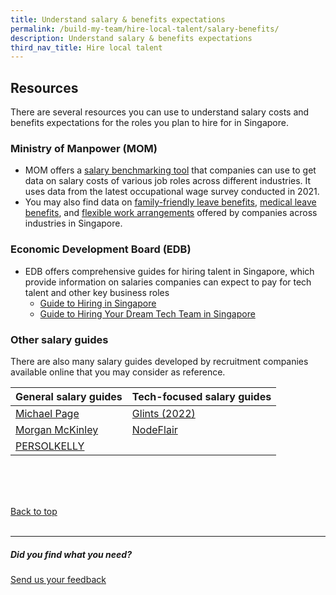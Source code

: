 ```yaml
---
title: Understand salary & benefits expectations
permalink: /build-my-team/hire-local-talent/salary-benefits/
description: Understand salary & benefits expectations
third_nav_title: Hire local talent
---
```

## Resources

There are several resources you can use to understand salary costs and benefits expectations for the roles you plan to hire for in Singapore.

### Ministry of Manpower (MOM)
* MOM offers a [salary benchmarking tool](https://stats.mom.gov.sg/bt/Pages/salary-comparison-general-for-employer.aspx) that companies can use to get data on salary costs of various job roles across different industries. It uses data from the latest occupational wage survey conducted in 2021.
* You may also find data on [family-friendly leave benefits](https://stats.mom.gov.sg/bt/Pages/family-friendly-leave-benefits-general.aspx), [medical leave benefits](https://stats.mom.gov.sg/bt/Pages/medical-leave-general.aspx), and [flexible work arrangements](https://stats.mom.gov.sg/bt/Pages/flexible-work-arrangement-general.aspx) offered by companies across industries in Singapore.

### Economic Development Board (EDB)
* EDB offers comprehensive guides for hiring talent in Singapore, which provide information on salaries companies can expect to pay for tech talent and other key business roles
	* [Guide to Hiring in Singapore](https://www.edb.gov.sg/en/setting-up-in-singapore/business-guides/guide-to-hiring-in-singapore.html)
	* [Guide to Hiring Your Dream Tech Team in Singapore](https://www.edb.gov.sg/en/setting-up-in-singapore/business-guides/guide-to-hiring-your-dream-tech-team-in-singapore.html)

### Other salary guides
There are also many salary guides developed by recruitment companies available online that you may consider as reference. 


| General salary guides | Tech-focused salary guides |
| -------- | -------- |
| [Michael Page](https://www.michaelpage.com.sg/salary-guide)     | [Glints (2022)](https://employers.glints.sg/ebooks/singapore-salary-guide-2022/)     |
| [Morgan McKinley](https://www.morganmckinley.com/sg/salary-guide)     | [NodeFlair ](https://nodeflair.com/salaries/report-2023?utm_medium=button&amp;utm_campaign=hero_banner&amp;utm_source=nodeflair_salaries)    |
| [PERSOLKELLY](https://www.persolkelly.com.sg/page/resources/salary-guides/)     |

<br>
<br>
<br>

[Back to top](#Resources)<br><br>

<hr>

##### Did you find what you need?
[Send us your feedback](https://form.gov.sg/642693623cb98f001239be0d)